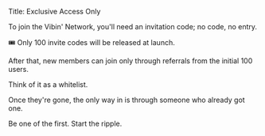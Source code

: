 Title:  Exclusive Access Only

To join the Vibin' Network, you'll need an invitation code; no code, no entry.

🎟️ Only 100 invite codes will be released at launch.

After that, new members can join only through referrals from the initial 100 users.

Think of it as a whitelist.

Once they're gone, the only way in is through someone who already got one.

Be one of the first. Start the ripple.